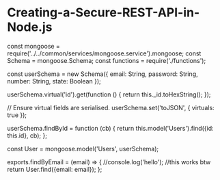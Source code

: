# Creating-a-Secure-REST-API-in-Node.js

<!-- app.use(function (req, res, next) {
res.header('Access-Control-Allow-Origin', '\*');
res.header('Access-Control-Allow-Credentials', 'true');
res.header('Access-Control-Allow-Methods', 'GET,HEAD,PUT,PATCH,POST,DELETE');
res.header('Access-Control-Expose-Headers', 'Content-Length');
res.header('Access-Control-Allow-Headers', 'Accept, Authorization, Content-Type, X-Requested-With, Range');
if (req.method === 'OPTIONS') {
return res.sendStatus(200);
} else {
return next();
}
}); -->


const mongoose = require('../../common/services/mongoose.service').mongoose;
const Schema = mongoose.Schema;
const functions = require('./functions');

const userSchema = new Schema({
    email: String,
    password: String,
    number: String,
    state: Boolean
});

userSchema.virtual('id').get(function () {
    return this._id.toHexString();
});

// Ensure virtual fields are serialised.
userSchema.set('toJSON', {
    virtuals: true
});

userSchema.findById = function (cb) {
    return this.model('Users').find({id: this.id}, cb);
};

const User = mongoose.model('Users', userSchema);


exports.findByEmail = (email) => {
    //console.log('hello'); //this works btw
    return User.find({email: email});
};
